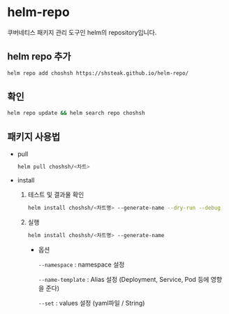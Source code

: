 # helm-repo
쿠버네티스 패키지 관리 도구인 helm의 repository입니다.

## helm repo 추가

```bash
helm repo add choshsh https://shsteak.github.io/helm-repo/
```

## 확인

```bash
helm repo update && helm search repo choshsh
```

## 패키지 사용법

- pull

    ```bash
    helm pull choshsh/<차트>
    ```

- install
    1. 테스트 및 결과물 확인

        ```bash
        helm install choshsh/<차트명> --generate-name --dry-run --debug
        ```

    2. 실행

        ```bash
        helm install choshsh/<차트명> --generate-name
        ```

        - 옵션

            `--namespace` : namespace 설정

            `--name-template` : Alias 설정 (Deployment, Service, Pod 등에 영향을 준다)

            `--set` : values 설정 (yaml파일 / String)

